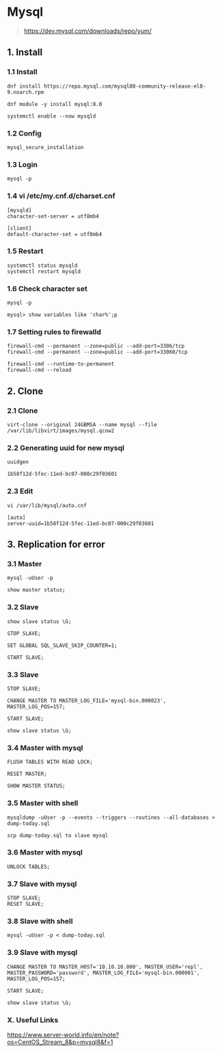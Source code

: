 # Mysql
> https://dev.mysql.com/downloads/repo/yum/

## 1. Install

### 1.1 Install

    dnf install https://repo.mysql.com/mysql80-community-release-el8-9.noarch.rpm

    dnf module -y install mysql:8.0

    systemctl enable --now mysqld
 
### 1.2 Config

    mysql_secure_installation

### 1.3 Login

    mysql -p
    

### 1.4 vi /etc/my.cnf.d/charset.cnf

    [mysqld]
    character-set-server = utf8mb4
    
    [client]
    default-character-set = utf8mb4

### 1.5 Restart

    systemctl status mysqld
    systemctl restart mysqld

### 1.6 Check character set

    mysql -p
    
    mysql> show variables like 'char%';p

### 1.7 Setting rules to firewalld

    firewall-cmd --permanent --zone=public --add-port=3306/tcp
    firewall-cmd --permanent --zone=public --add-port=33060/tcp
    
    firewall-cmd --runtime-to-permanent
    firewall-cmd --reload

## 2. Clone

### 2.1 Clone

    virt-clone --original 24GBMSA --name mysql --file /var/lib/libvirt/images/mysql.qcow2

### 2.2 Generating uuid for new mysql

    uuidgen
    
    1b58f12d-5fec-11ed-bc07-000c29f03601

### 2.3 Edit

    vi /var/lib/mysql/auto.cnf
    
    [auto]
    server-uuid=1b58f12d-5fec-11ed-bc07-000c29f03601

## 3. Replication for error

### 3.1 Master

    mysql -uUser -p
    
    show master status;

### 3.2 Slave

    show slave status \G;
    
    STOP SLAVE;

    SET GLOBAL SQL_SLAVE_SKIP_COUNTER=1;

    START SLAVE;

### 3.3 Slave
    
    STOP SLAVE;

    CHANGE MASTER TO MASTER_LOG_FILE='mysql-bin.000023', MASTER_LOG_POS=157;

    START SLAVE;

    show slave status \G;    

### 3.4 Master with mysql

    FLUSH TABLES WITH READ LOCK;

    RESET MASTER;

    SHOW MASTER STATUS;

### 3.5 Master with shell

    mysqldump -uUser -p --events --triggers --routines --all-databases > dump-today.sql

    scp dump-today.sql to slave mysql

### 3.6 Master with mysql

    UNLOCK TABLES;

### 3.7 Slave with mysql
   
    STOP SLAVE;
    RESET SLAVE;
    
### 3.8 Slave with shell
   
    mysql -uUser -p < dump-today.sql

### 3.9 Slave with mysql
   
    CHANGE MASTER TO MASTER_HOST='10.10.10.000', MASTER_USER='repl', MASTER_PASSWORD='password', MASTER_LOG_FILE='mysql-bin.000001', MASTER_LOG_POS=157;

    START SLAVE;

    show slave status \G;

### X. Useful Links

https://www.server-world.info/en/note?os=CentOS_Stream_8&p=mysql8&f=1


